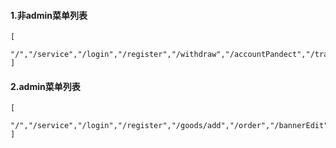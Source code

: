 
#### 1.非admin菜单列表

```
[
    "/","/service","/login","/register","/withdraw","/accountPandect","/transactionFlow"
]
```

#### 2.admin菜单列表
```
[
    "/","/service","/login","/register","/goods/add","/order","/bannerEdit","/onloadImg","/goodsOrder","/goods/list","/themeOrder","/themeLists","/selectionOrder"
]
```
